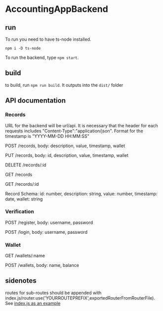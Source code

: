 # AccountingAppBackend

## run
To run you need to have ts-node installed.

```
npm i -D ts-node
```

To run the backend, type `npm start`.

## build
to build, run `npm run build`. It outputs into the `dist/` folder


## API documentation

### Records

URL for the backend will be url/api. It is necessary  that the header for each requests includes "Content-Type":"application/json".
Format for the timestamp is "YYYY-MM-DD HH:MM:SS"

POST /records, body: description, value, timestamp, wallet

PUT /records, body: id, description, value, timestamp, wallet

DELETE /records/:id

GET /records

GET /records/:id

Record Schema: id: number, description: string, value: number, timestamp: date, wallet: string

### Verification

POST /register, body: username, password

POST /login, body: username, password

### Wallet

GET /wallets/:name

POST /wallets, body: name, balance

## sidenotes

routes for sub-routes should be appended with index.js/router.use('YOURROUTEPREFIX',exportedRouterFromRouterFile). See [index.js as an example ](./index.js)
